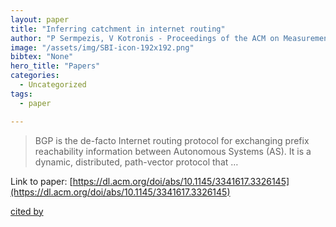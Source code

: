 ```yaml
---
layout: paper
title: "Inferring catchment in internet routing"
author: "P Sermpezis, V Kotronis - Proceedings of the ACM on Measurement and …, 2019 - dl.acm.org"
image: "/assets/img/SBI-icon-192x192.png"
bibtex: "None"
hero_title: "Papers"
categories:
  - Uncategorized
tags:
  - paper

---
```

>BGP is the de-facto Internet routing protocol for exchanging prefix reachability information between Autonomous Systems (AS). It is a dynamic, distributed, path-vector protocol that …

Link to paper: [https://dl.acm.org/doi/abs/10.1145/3341617.3326145](https://dl.acm.org/doi/abs/10.1145/3341617.3326145)

[cited by](https://scholar.google.com/scholar?cites=6709662490313275487&as_sdt=2005&sciodt=0,5&hl=en&num=20)
